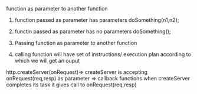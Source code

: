 function as parameter to another function
1. function passed as parameter has parameters 
doSomething(n1,n2);
2. functin passed as parameter has no parameters
doSomething();

1. Passing function as parameter to another function
2. calling function will have set of instructions/ execution plan according to which we will get an ouput

http.createServer(onRequest)=>
createServer is accepting onRequest(req,resp) as parameter => callback functions
when createServer completes its task it gives call to onRequest(req,resp)

